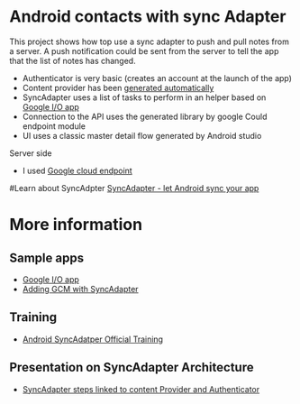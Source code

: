 # Android contacts with sync Adapter

This project shows how top use a sync adapter to push and pull notes from a server.
A push notification could be sent from the server to tell the app that the list of notes has changed.

+ Authenticator is very basic (creates an account at the launch of the app)
+ Content provider has been [generated automatically](https://github.com/BoD/android-contentprovider-generator)
+ SyncAdapter uses a list of tasks to perform in an helper based on [Google I/O app](https://github.com/google/iosched)
+ Connection to the API uses the generated library by google Could endpoint module
+ UI uses a classic master detail flow generated by Android studio

Server side 
+ I used [Google cloud endpoint](https://cloud.google.com/mobile/endpoints/) 

#Learn about SyncAdpter 
[SyncAdapter - let Android sync your app](https://docs.google.com/presentation/d/1v2jJ90hxU3ybmhsevVYjIrSVbrOTczDCQ8Nfbfh_lHk)

# More information

## Sample apps
+ [Google I/O app](https://github.com/google/iosched)
+ [Adding GCM with SyncAdapter](https://github.com/spacecowboy/AndroidGCMTutorial/blob/master/android-client/README.md)

## Training
+ [Android SyncAdatper Official Training](http://developer.android.com/training/sync-adapters/index.html)

## Presentation on SyncAdapter Architecture
+ [SyncAdapter steps linked to content Provider and Authenticator](http://www.slideshare.net/chalup/sync-on-android)
